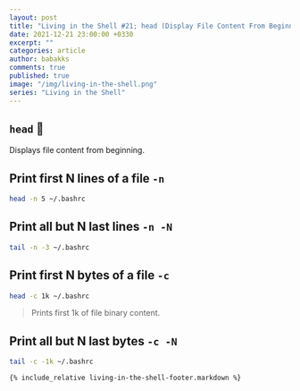 ```yaml
---
layout: post
title: "Living in the Shell #21; head (Display File Content From Beginning)"
date: 2021-12-21 23:00:00 +0330
excerpt: ""
categories: article
author: babakks
comments: true
published: true
image: "/img/living-in-the-shell.png"
series: "Living in the Shell"
---
```


## `head` 📜

Displays file content from beginning.

## Print first N lines of a file `-n`

```sh
head -n 5 ~/.bashrc
```

## Print all but N last lines `-n -N`

```sh
tail -n -3 ~/.bashrc
```

## Print first N bytes of a file `-c`

```sh
head -c 1k ~/.bashrc
```

> Prints first 1k of file binary content.

## Print all but N last bytes `-c -N`

```sh
tail -c -1k ~/.bashrc

{% include_relative living-in-the-shell-footer.markdown %}
